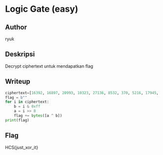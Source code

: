 # Logic Gate (easy)

## Author
ryuk

## Deskripsi
Decrypt ciphertext untuk mendapatkan flag

## Writeup

```python
ciphertext=[16392, 16897, 20993, 10323, 27136, 8532, 370, 5216, 17945, 4200, 9546, 4194, 20240, 18465, 29696, 27665]
flag = b""
for i in ciphertext:
    b = i & 0xff
    a = i >> 8
    flag += bytes([a ^ b])
print(flag)
```

## Flag
HCS{just_xor_it}
